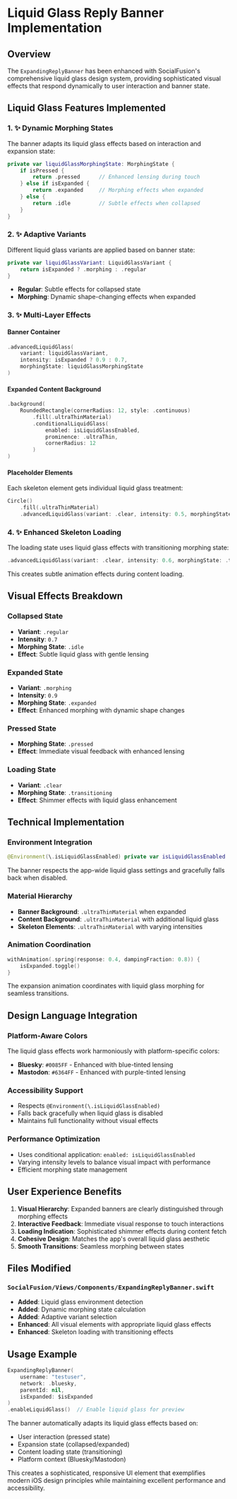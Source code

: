 # Liquid Glass Reply Banner Implementation

## Overview

The `ExpandingReplyBanner` has been enhanced with SocialFusion's comprehensive liquid glass design system, providing sophisticated visual effects that respond dynamically to user interaction and banner state.

## Liquid Glass Features Implemented

### 1. ✨ Dynamic Morphing States
The banner adapts its liquid glass effects based on interaction and expansion state:

```swift
private var liquidGlassMorphingState: MorphingState {
    if isPressed {
        return .pressed      // Enhanced lensing during touch
    } else if isExpanded {
        return .expanded     // Morphing effects when expanded
    } else {
        return .idle         // Subtle effects when collapsed
    }
}
```

### 2. ✨ Adaptive Variants
Different liquid glass variants are applied based on banner state:

```swift
private var liquidGlassVariant: LiquidGlassVariant {
    return isExpanded ? .morphing : .regular
}
```

- **Regular**: Subtle effects for collapsed state
- **Morphing**: Dynamic shape-changing effects when expanded

### 3. ✨ Multi-Layer Effects

#### Banner Container
```swift
.advancedLiquidGlass(
    variant: liquidGlassVariant,
    intensity: isExpanded ? 0.9 : 0.7,
    morphingState: liquidGlassMorphingState
)
```

#### Expanded Content Background
```swift
.background(
    RoundedRectangle(cornerRadius: 12, style: .continuous)
        .fill(.ultraThinMaterial)
        .conditionalLiquidGlass(
            enabled: isLiquidGlassEnabled,
            prominence: .ultraThin,
            cornerRadius: 12
        )
)
```

#### Placeholder Elements
Each skeleton element gets individual liquid glass treatment:
```swift
Circle()
    .fill(.ultraThinMaterial)
    .advancedLiquidGlass(variant: .clear, intensity: 0.5, morphingState: .idle)
```

### 4. ✨ Enhanced Skeleton Loading
The loading state uses liquid glass effects with transitioning morphing state:

```swift
.advancedLiquidGlass(variant: .clear, intensity: 0.6, morphingState: .transitioning)
```

This creates subtle animation effects during content loading.

## Visual Effects Breakdown

### Collapsed State
- **Variant**: `.regular`
- **Intensity**: `0.7`
- **Morphing State**: `.idle`
- **Effect**: Subtle liquid glass with gentle lensing

### Expanded State
- **Variant**: `.morphing`
- **Intensity**: `0.9`
- **Morphing State**: `.expanded`
- **Effect**: Enhanced morphing with dynamic shape changes

### Pressed State
- **Morphing State**: `.pressed`
- **Effect**: Immediate visual feedback with enhanced lensing

### Loading State
- **Variant**: `.clear`
- **Morphing State**: `.transitioning`
- **Effect**: Shimmer effects with liquid glass enhancement

## Technical Implementation

### Environment Integration
```swift
@Environment(\.isLiquidGlassEnabled) private var isLiquidGlassEnabled
```

The banner respects the app-wide liquid glass settings and gracefully falls back when disabled.

### Material Hierarchy
- **Banner Background**: `.ultraThinMaterial` when expanded
- **Content Background**: `.ultraThinMaterial` with additional liquid glass
- **Skeleton Elements**: `.ultraThinMaterial` with varying intensities

### Animation Coordination
```swift
withAnimation(.spring(response: 0.4, dampingFraction: 0.8)) {
    isExpanded.toggle()
}
```

The expansion animation coordinates with liquid glass morphing for seamless transitions.

## Design Language Integration

### Platform-Aware Colors
The liquid glass effects work harmoniously with platform-specific colors:
- **Bluesky**: `#0085FF` - Enhanced with blue-tinted lensing
- **Mastodon**: `#6364FF` - Enhanced with purple-tinted lensing

### Accessibility Support
- Respects `@Environment(\.isLiquidGlassEnabled)`
- Falls back gracefully when liquid glass is disabled
- Maintains full functionality without visual effects

### Performance Optimization
- Uses conditional application: `enabled: isLiquidGlassEnabled`
- Varying intensity levels to balance visual impact with performance
- Efficient morphing state management

## User Experience Benefits

1. **Visual Hierarchy**: Expanded banners are clearly distinguished through morphing effects
2. **Interactive Feedback**: Immediate visual response to touch interactions
3. **Loading Indication**: Sophisticated shimmer effects during content fetch
4. **Cohesive Design**: Matches the app's overall liquid glass aesthetic
5. **Smooth Transitions**: Seamless morphing between states

## Files Modified

### `SocialFusion/Views/Components/ExpandingReplyBanner.swift`
- **Added**: Liquid glass environment detection
- **Added**: Dynamic morphing state calculation
- **Added**: Adaptive variant selection
- **Enhanced**: All visual elements with appropriate liquid glass effects
- **Enhanced**: Skeleton loading with transitioning effects

## Usage Example

```swift
ExpandingReplyBanner(
    username: "testuser",
    network: .bluesky,
    parentId: nil,
    isExpanded: $isExpanded
)
.enableLiquidGlass()  // Enable liquid glass for preview
```

The banner automatically adapts its liquid glass effects based on:
- User interaction (pressed state)
- Expansion state (collapsed/expanded)
- Content loading state (transitioning)
- Platform context (Bluesky/Mastodon)

This creates a sophisticated, responsive UI element that exemplifies modern iOS design principles while maintaining excellent performance and accessibility. 